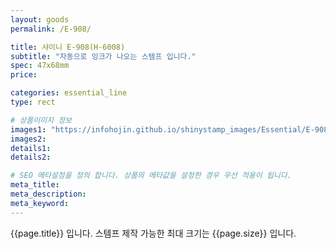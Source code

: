 ```yaml
---
layout: goods
permalink: /E-908/

title: 샤이니 E-908(H-6008)
subtitle: "자동으로 잉크가 나오는 스템프 입니다."
spec: 47x68mm
price: 

categories: essential_line
type: rect

# 상품이미지 정보
images1: "https://infohojin.github.io/shinystamp_images/Essential/E-908/E-908_1.jpg"
images2:
details1:
details2:    

# SEO 메타설정을 정의 합니다. 상품의 메타값을 설정한 경우 우선 적용이 됩니다.
meta_title: 
meta_description:
meta_keyword:
---
```


{{page.title}} 입니다. 스템프 제작 가능한 최대 크기는 {{page.size}} 입니다.